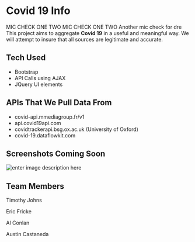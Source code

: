 # Covid 19 Info

MIC CHECK ONE TWO MIC CHECK ONE TWO
Another mic check for dre
This project aims to aggregate **Covid 19** in a useful and meaningful way. We will attempt to insure that all sources are legitimate and accurate.


## Tech Used

 - Bootstrap
 - API Calls using AJAX
 - JQuery UI elements

## APIs That We Pull Data From

 - covid-api.mmediagroup.fr/v1
 - api.covid19api.com
 - covidtrackerapi.bsg.ox.ac.uk (University of Oxford)
 - covid-19.dataflowkit.com

## Screenshots Coming Soon

![enter image description here](https://images.unsplash.com/photo-1614332287897-cdc485fa562d?ixid=MnwxMjA3fDB8MHxwaG90by1wYWdlfHx8fGVufDB8fHx8&ixlib=rb-1.2.1&auto=format&fit=crop&w=500&q=80)

## Team Members

Timothy Johns

Eric Fricke

Al Conlan

Austin Castaneda
